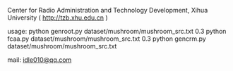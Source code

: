 
Center for Radio Administration and Technology Development, Xihua University
( http://tzb.xhu.edu.cn )

usage:
python genroot.py dataset/mushroom/mushroom_src.txt 0.3
python fcaa.py dataset/mushroom/mushroom_src.txt 0.3
python gencrm.py dataset/mushroom/mushroom_src.txt





mail:
idle010@qq.com
